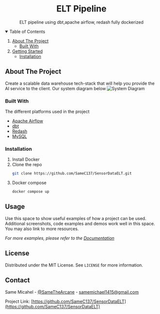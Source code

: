 <!--
*** Thanks for checking out the Best-README-Template. If you have a suggestion
*** that would make this better, please fork the repo and create a pull request
*** or simply open an issue with the tag "enhancement".
*** Thanks again! Now go create something AMAZING! :D
-->



<!-- PROJECT LOGO -->
<br />
<p align="center">

  <h1 align="center">ELT Pipeline</h1>

  <p align="center">
    ELT pipeline using dbt,apache airflow, redash fully dockerized
</p>



<!-- TABLE OF CONTENTS -->
<details open="open">
  <summary>Table of Contents</summary>
  <ol>
    <li>
      <a href="#about-the-project">About The Project</a>
      <ul>
        <li><a href="#built-with">Built With</a></li>
      </ul>
    </li>
    <li>
      <a href="#getting-started">Getting Started</a>
      <ul>
        <li><a href="#installation">Installation</a></li>
      </ul>
    </li>
  </ol>
</details>



<!-- ABOUT THE PROJECT -->
## About The Project

Create a scalable data warehouse tech-stack that will help you provide the AI service to the client.
Our system diagram below
![System Diagram](https://drive.google.com/uc?id=1GoBb7ZNVMU-k-bozaN-pKn_XouWcJWK4)

### Built With

The different platforms used in the project

* [Apache Airflow](https://airflow.apache.org/)
* [dbt](https://www.getdbt.com/)
* [Redash](https://redash.io/)
* [MySQL](https://www.mysql.com/)





### Installation

1. Install Docker
2. Clone the repo
   ```sh
   git clone https://github.com/SameC137/SensorDataELT.git
   ```
3. Docker compose
    ```sh
    docker compose up
    ```



<!-- USAGE EXAMPLES -->
## Usage

Use this space to show useful examples of how a project can be used. Additional screenshots, code examples and demos work well in this space. You may also link to more resources.

_For more examples, please refer to the [Documentation](https://example.com)_




<!-- LICENSE -->
## License

Distributed under the MIT License. See `LICENSE` for more information.



<!-- CONTACT -->
## Contact

Same Micahel - [@SameTheArcane](https://twitter.com/SameTheArcane) - samemichael1415@gmail.com

Project Link: [https://github.com/SameC137/SensorDataELT](https://github.com/SameC137/SensorDataELT)


